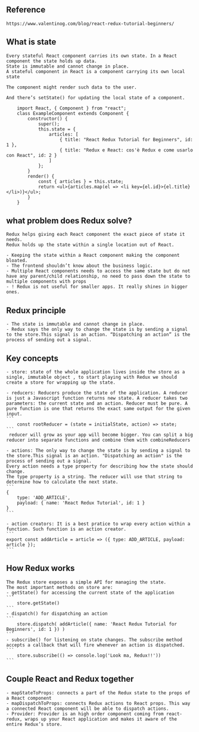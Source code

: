 ## Reference 
    https://www.valentinog.com/blog/react-redux-tutorial-beginners/
    
## What is state
    Every stateful React component carries its own state. In a React component the state holds up data.  
    State is immutable and cannot change in place.
    A stateful component in React is a component carrying its own local state

    The component might render such data to the user.

    And there’s setState() for updating the local state of a component.
```
    import React, { Component } from "react";
    class ExampleComponent extends Component {
        constructor() {
            super();
            this.state = {
                articles: [
                    { title: "React Redux Tutorial for Beginners", id: 1 },
                    { title: "Redux e React: cos'è Redux e come usarlo con React", id: 2 }
                ]
            };
        }
        render() {
            const { articles } = this.state;
            return <ul>{articles.map(el => <li key={el.id}>{el.title}</li>)}</ul>;
        }
    }
```
    
## what problem does Redux solve?
    Redux helps giving each React component the exact piece of state it needs.
    Redux holds up the state within a single location out of React.

    - Keeping the state within a React component making the component bloated.
    - The frontend shouldn’t know about the business logic.
    - Multiple React components needs to access the same state but do not have any parent/child relationship, no need to pass down the state to multiple components with props
    - ! Redux is not useful for smaller apps. It really shines in bigger ones. 

## Redux principle
    - The state is immutable and cannot change in place.
    - Redux says the only way to change the state is by sending a signal to the store.This signal is an action. “Dispatching an action” is the process of sending out a signal.


##  Key concepts  
    - store: state of the whole application lives inside the store as a single, immutable object , to start playing with Redux we should create a store for wrapping up the state.

    - reducers: Reducers produce the state of the application. A reducer is just a Javascript function returns new state. A reducer takes two parameters: the current state and an action. Reducer must be pure. A pure function is one that returns the exact same output for the given input.
    ```
        const rootReducer = (state = initialState, action) => state;
    ```
     reducer will grow as your app will become bigger. You can split a big reducer into separate functions and combine them with combineReducers

    - actions: The only way to change the state is by sending a signal to the store.This signal is an action. "Dispatching an action" is the process of sending out a signal.
    Every action needs a type property for describing how the state should change.
    The type property is a string. The reducer will use that string to determine how to calculate the next state.
    ```
    {
        type: 'ADD_ARTICLE',
        payload: { name: 'React Redux Tutorial', id: 1 }
    }
    ```

    - action creators: It is a best pratice to wrap every action within a function. Such function is an action creator.
    ```
    export const addArticle = article => ({ type: ADD_ARTICLE, payload: article });
    ```

## How Redux works
    The Redux store exposes a simple API for managing the state. 
    The most important methods on store are:
    - getState() for accessing the current state of the application
    ```
        store.getState()
    ```
    - dispatch() for dispatching an action
    ```
        store.dispatch( addArticle({ name: 'React Redux Tutorial for Beginners', id: 1 }) )
    ```
    - subscribe() for listening on state changes. The subscribe method accepts a callback that will fire whenever an action is dispatched. 
    ```
        store.subscribe(() => console.log('Look ma, Redux!!'))
    ```
## Couple React and Redux together
    - mapStateToProps: connects a part of the Redux state to the props of a React component
    - mapDispatchToProps: connects Redux actions to React props. This way a connected React component will be able to dispatch actions.
    - Provider: Provider is an high order component coming from react-redux, wraps up your React application and makes it aware of the entire Redux’s store.


